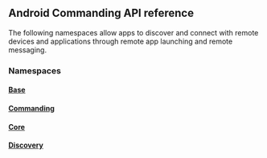## Android Commanding API reference

The following namespaces allow apps to discover and connect with remote devices and applications through remote app launching and remote messaging.

### Namespaces

#### [Base](https://docs.microsoft.com/java/api/com.microsoft.connecteddevices.base)
#### [Commanding](https://docs.microsoft.com/java/api/com.microsoft.connecteddevices.commanding)
#### [Core](https://docs.microsoft.com/java/api/com.microsoft.connecteddevices.core)
#### [Discovery](https://docs.microsoft.com/java/api/com.microsoft.connecteddevices.discovery)
